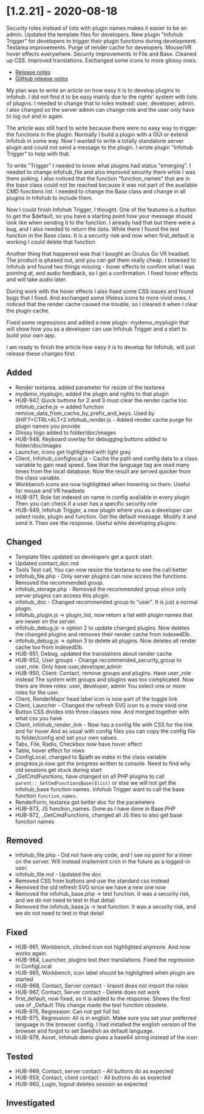 # [1.2.21] - 2020-08-18
Security roles instead of lists with plugin names makes it easier to be an admin. Updated the template files for developers. New plugin "Infohub Trigger" for developers to trigger their plugin functions during development. Textarea improvements. Purge of render cache for developers. Mouse/VR hover effects everywhere. Security improvements in File and Base. Cleaned up CSS. Improved translations. Exchanged some icons to more glossy ones. 

* [Release notes](main,release_v1_v1v2_v1v2v21)
* [GitHub release notes](https://github.com/peterlembke/infohub/releases/tag/v1.2.21)

My plan was to write an article on how easy it is to develop plugins to infohub. I did not find it to be easy mainly due to the rights' system with lists of plugins. I needed to change that to roles instead: user, developer, admin. I also changed so the server admin can change role and the user only have to log out and in again.

The article was still hard to write because there were no easy way to trigger the functions in the plugin. Normally I build a plugin with a GUI or extend Infohub in some way. Now I wanted to write a totally standalone server plugin and could not send a message to the plugin. I wrote plugin "Infohub Trigger" to help with that.

To write "Trigger" I needed to know what plugins had status "emerging". I needed to change infohub_file and also improved security there while I was there poking. 
I also noticed that the function "function_names" that are in the base class could not be reached because it was not part of the available CMD functions list. I needed to change the Base class and change in all plugins in Infohub to include them.

Now I could finish Infohub Trigger, I thought. One of the features is a button to get the $default, so you have a starting point how your message should look like when sending it to the function. I already had that but there were a bug, and I also needed to return the data. While there I found the test function in the Base class. It is a security riek and now when first_default is working I could delete that function.

Another thing that happened was that I bought an Oculus Go VR headset. The product is phased out, and you can get them really cheap. I browsed to Infohub and found two things missing - hover effects to confirm what I was pointing at, and audio feedback, so I get a confirmation. I fixed hover effects and will take audio later.

During work with the hover effects I also fixed some CSS issues and found bugs that I fixed. And exchanged some lifeless icons to more vivid ones. I noticed that the render cache caused me trouble, so I cleared it when I clear the plugin cache.

Fixed some regressions and added a new plugin: mydemo_myplugin that will show how you as a developer can use Infohub Trigger and a start to build your own app.

I am ready to finish the article how easy it is to develop for Infohub, will just release these changes first.

## Added
* Render textarea, added parameter for resize of the textarea
* mydemo_myplugin, added the plugin and rights to that plugin
* HUB-947, Quick buttons for 2 and 3 must clear the render cache too
    infohub_cache.js -> added function remove_data_from_cache_by_prefix_and_keys. Used by SHIFT+CTRL+ALT+2
    infohub_render.js - Added render cache purge for plugin names you provide
* Glossy logo added to folder/doc/images
* HUB-948, Keyboard overlay for debugging buttons added to folder/doc/images 
* Launcher, icons get highlighted with light grey
* Client, Infohub_configlocal.js - Cache the path and config data to a class variable to gain read speed.
    Saw that the language tag are read many times from the local database.
    Now the result are served quicker from the class variable.
* Workbench icons are now highlighted when hovering on them. Useful for mouse and VR headsets     
* HUB-971, Role list indexed on name in config available in every plugin
    Then you can check if a user has a specific security role
* HUB-949, Infohub Trigger, a new plugin where you as a developer can select node, plugin and function. 
    Get the default message. Modify it and send it. Then see the response. Useful while developing plugins.

## Changed
* Template files updated so developers get a quick start.
* Updated contact_doc.md
* Tools Test call, You can now resize the textarea to see the call better
* infohub_file.php - Only server plugins can now access the functions. Removed the recommended group.
* infohub_storage.php - Removed the recommended group since only server plugins can access this plugin.
* infohub_doc - Changed recommended group to "user". It is just a normal plugin.
* infohub_plugin.js -> plugin_list, now return a list with plugin names that are newer on the server.
* infohub_debug.js -> option 2 to update changed plugins. Now deletes the changed plugins and removes their render cache from indexedDb.
* infohub_debug.js -> option 3 to delete all plugins. Now deletes all render cache too from indexedDb.
* HUB-951, Debug, updated the translations about render cache
* HUB-952, User groups - Change recommended_security_group to user_role. Only have user,developer,admin
* HUB-950, Client: Contact, remove groups and plugins. Have user_role instead
    The system with groups and plugins was too complicated. Now there are three roles: user, developer, admin
    You select one or more roles for the user.
* Client, RenderMajor head label icon is now part of the toggle link
* Client, Launcher - Changed the refresh SVG icon to a more vivid one
* Button CSS divides into three classes now. And merged together with what css you have
* Client, infohub_render_link - Now has a config file with CSS for the link and for hover
    And as usual with config files you can copy the config file to folder/config and set your own values.
* Tabs, File, Radio, Checkbox now have hover effect
* Table, hover effect for rows
* ConfigLocal, changed to $path as index in the class variable
* progress.js now got the progress written to console. Need to find why old sessions get stuck during start
* _GetCmdFunctions, have changed on all PHP plugins to call `parent::_GetCmdFunctionsBase($list)` or
    else we will not get the infohub_base function names. Infohub Trigger want to call the base function `function_names`.
* RenderForm, textarea got better doc for the parameters
* HUB-973, JS function_names. Done as I have done in Base PHP
* HUB-972, _GetCmdFunctions, changed all JS files to also get base function names

## Removed
* infohub_file.php - Did not have any code, and I see no point for a timer on the server. Will instead implement cron in the future as a logged-in user.
* infohub_file.md - Updated the doc
* Removed CSS from buttons and use the standard css instead
* Removed the old refresh SVG since we have a new one now
* Removed the infohub_base.php -> test function. It was a security risk, and we do not need to test in that detail 
* Removed the infohub_base.js -> test function. It was a security risk, and we do not need to test in that detail 

## Fixed
* HUB-961, Workbench, clicked icon not highlighted anymore. And now works again.
* HUB-964, Launcher, plugins lost their translations. Fixed the regression in ConfigLocal
* HUB-965, Workbench, icon label should be highlighted when plugin are started
* HUB-968, Contact, Server contact - Import does not import the roles
* HUB-967, Contact, Server contact - Delete does not work
* first_default, now fixed, so it is added to the response. Shows the first use of _Default 
    This change made the test function obsolete.
* HUB-976, Regression: Can not get full list
* HUB-975, Regression: All is in english. Make sure you set your preferred language in the browser config.
    I had installed the english version of the browser and forgot to set Swedish as default language.
* HUB-979, Asset, Infohub demo gives a base64 string instead of the icon

## Tested
* HUB-969, Contact, server contact - All buttons do as expected
* HUB-959, Contact, client contact - All buttons do as expected
* HUB-960, Login, logout deletes session as expected

## Investigated
